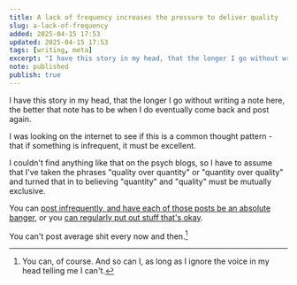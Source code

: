 ```yaml
---
title: A lack of frequency increases the pressure to deliver quality
slug: a-lack-of-frequency
added: 2025-04-15 17:53
updated: 2025-04-15 17:53
tags: [writing, meta]
excerpt: "I have this story in my head, that the longer I go without writing a note here, the better that note has to be when I do eventually come back and post again."
note: published
publish: true
---
```

I have this story in my head, that the longer I go without writing a note here, the better that note has to be when I do eventually come back and post again. 

I was looking on the internet to see if this is a common thought pattern - that if something is infrequent, it must be excellent.

I couldn't find anything like that on the psych blogs, so I have to assume that I've taken the phrases "quality over quantity" or "quantity over quality" and turned that in to believing "quantity" and "quality" must be mutually exclusive.

You can [post infrequently, and have each of those posts be an absolute banger](https://www.oliverburkeman.com/the-imperfectionist), or you [can regularly put out stuff that's okay](https://seths.blog/). 

You can't post average shit every now and then.[^1]

[^1]: You can, of course. And so can I, as long as I ignore the voice in my head telling me I can't.